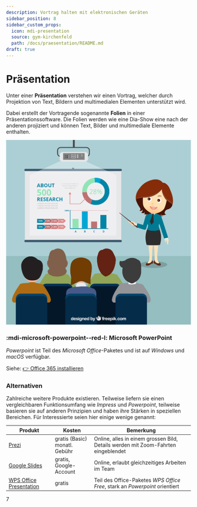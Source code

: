 ```yaml
---
description: Vortrag halten mit elektronischen Geräten
sidebar_position: 8
sidebar_custom_props:
  icon: mdi-presentation
  source: gym-kirchenfeld
  path: /docs/praesentation/README.md
draft: true
---
```


# Präsentation

<Features />

Unter einer **Präsentation** verstehen wir einen Vortrag, welcher durch Projektion von Text, Bildern und multimedialen Elementen unterstützt wird.

Dabei erstellt der Vortragende sogenannte **Folien** in einer Präsentationssoftware. Die Folien werden wie eine Dia-Show eine nach der anderen projiziert und können Text, Bilder und multimediale Elemente enthalten.

![Symbolbild «Präsentieren», Created by Freepik](./images/presentation.jpg)


### :mdi-microsoft-powerpoint--red-l: Microsoft PowerPoint
*Powerpoint* ist Teil des *Microsoft Office*-Paketes und ist auf *Windows* und *macOS* verfügbar.

Siehe: [👉 Office 365 installieren](../byod/geraetefitcheck/README.md)

### Alternativen

Zahlreiche weitere Produkte existieren. Teilweise liefern sie einen vergleichbaren Funktionsumfang wie *Impress* und *Powerpoint*, teilweise basieren sie auf anderen Prinzipien und haben ihre Stärken in speziellen Bereichen. Für Interessierte seien hier einige wenige genannt:

| Produkt                                                               | Kosten                            | Bemerkung                                                                         |
| --------------------------------------------------------------------- | --------------------------------- | --------------------------------------------------------------------------------- |
| [Prezi](https://prezi.com)                                            | gratis (Basic)<br/>monatl. Gebühr | Online, alles in einem grossen Bild, Details werden mit Zoom-Fahrten eingeblendet |
| [Google Slides](https://docs.google.com/presentation/)                | gratis, Google-Account            | Online, erlaubt gleichzeitiges Arbeiten im Team                                   |
| [WPS Office Presentation](http://www.ksosoft.com/product/office-free) | gratis                            | Teil des Office-Paketes *WPS Office Free*, stark an *Powerpoint* orientiert       |
7